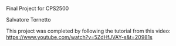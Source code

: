 Final Project for CPS2500

Salvatore Tornetto

This project was completed by following the tutorial from this video: https://www.youtube.com/watch?v=5ZdHfJVAY-s&t=20981s

